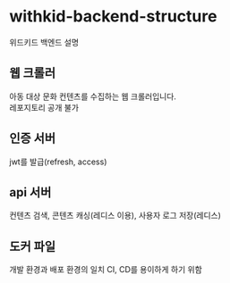 # withkid-backend-structure
위드키드 백엔드 설명

## 웹 크롤러
아동 대상 문화 컨텐츠를 수집하는 웹 크롤러입니다.  
레포지토리 공개 불가

## 인증 서버
jwt를 발급(refresh, access)

## api 서버
컨텐츠 검색, 콘텐츠 캐싱(레디스 이용), 사용자 로그 저장(레디스)

## 도커 파일
개발 환경과 배포 환경의 일치
CI, CD를 용이하게 하기 위함
